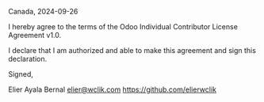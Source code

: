 Canada, 2024-09-26

I hereby agree to the terms of the Odoo Individual Contributor License
Agreement v1.0.

I declare that I am authorized and able to make this agreement and sign this
declaration.

Signed,

Elier Ayala Bernal elier@wclik.com https://github.com/elierwclik